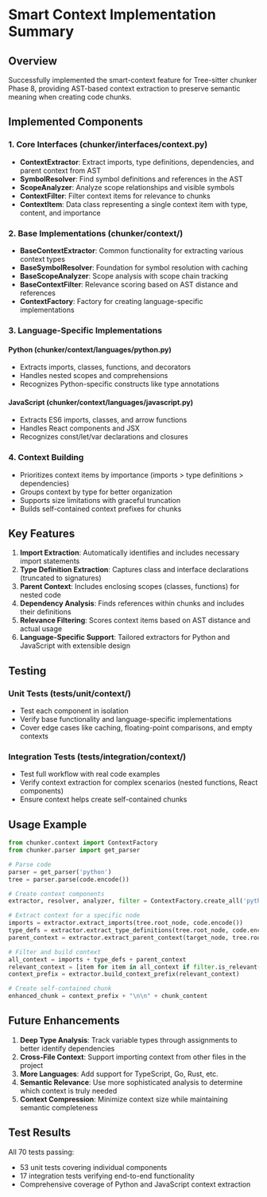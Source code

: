 # Smart Context Implementation Summary

## Overview

Successfully implemented the smart-context feature for Tree-sitter chunker Phase 8, providing AST-based context extraction to preserve semantic meaning when creating code chunks.

## Implemented Components

### 1. Core Interfaces (chunker/interfaces/context.py)
- **ContextExtractor**: Extract imports, type definitions, dependencies, and parent context from AST
- **SymbolResolver**: Find symbol definitions and references in the AST
- **ScopeAnalyzer**: Analyze scope relationships and visible symbols
- **ContextFilter**: Filter context items for relevance to chunks
- **ContextItem**: Data class representing a single context item with type, content, and importance

### 2. Base Implementations (chunker/context/)
- **BaseContextExtractor**: Common functionality for extracting various context types
- **BaseSymbolResolver**: Foundation for symbol resolution with caching
- **BaseScopeAnalyzer**: Scope analysis with scope chain tracking
- **BaseContextFilter**: Relevance scoring based on AST distance and references
- **ContextFactory**: Factory for creating language-specific implementations

### 3. Language-Specific Implementations

#### Python (chunker/context/languages/python.py)
- Extracts imports, classes, functions, and decorators
- Handles nested scopes and comprehensions
- Recognizes Python-specific constructs like type annotations

#### JavaScript (chunker/context/languages/javascript.py)
- Extracts ES6 imports, classes, and arrow functions
- Handles React components and JSX
- Recognizes const/let/var declarations and closures

### 4. Context Building
- Prioritizes context items by importance (imports > type definitions > dependencies)
- Groups context by type for better organization
- Supports size limitations with graceful truncation
- Builds self-contained context prefixes for chunks

## Key Features

1. **Import Extraction**: Automatically identifies and includes necessary import statements
2. **Type Definition Extraction**: Captures class and interface declarations (truncated to signatures)
3. **Parent Context**: Includes enclosing scopes (classes, functions) for nested code
4. **Dependency Analysis**: Finds references within chunks and includes their definitions
5. **Relevance Filtering**: Scores context items based on AST distance and actual usage
6. **Language-Specific Support**: Tailored extractors for Python and JavaScript with extensible design

## Testing

### Unit Tests (tests/unit/context/)
- Test each component in isolation
- Verify base functionality and language-specific implementations
- Cover edge cases like caching, floating-point comparisons, and empty contexts

### Integration Tests (tests/integration/context/)
- Test full workflow with real code examples
- Verify context extraction for complex scenarios (nested functions, React components)
- Ensure context helps create self-contained chunks

## Usage Example

```python
from chunker.context import ContextFactory
from chunker.parser import get_parser

# Parse code
parser = get_parser('python')
tree = parser.parse(code.encode())

# Create context components
extractor, resolver, analyzer, filter = ContextFactory.create_all('python')

# Extract context for a specific node
imports = extractor.extract_imports(tree.root_node, code.encode())
type_defs = extractor.extract_type_definitions(tree.root_node, code.encode())
parent_context = extractor.extract_parent_context(target_node, tree.root_node, code.encode())

# Filter and build context
all_context = imports + type_defs + parent_context
relevant_context = [item for item in all_context if filter.is_relevant(item, target_node)]
context_prefix = extractor.build_context_prefix(relevant_context)

# Create self-contained chunk
enhanced_chunk = context_prefix + "\n\n" + chunk_content
```

## Future Enhancements

1. **Deep Type Analysis**: Track variable types through assignments to better identify dependencies
2. **Cross-File Context**: Support importing context from other files in the project
3. **More Languages**: Add support for TypeScript, Go, Rust, etc.
4. **Semantic Relevance**: Use more sophisticated analysis to determine which context is truly needed
5. **Context Compression**: Minimize context size while maintaining semantic completeness

## Test Results

All 70 tests passing:
- 53 unit tests covering individual components
- 17 integration tests verifying end-to-end functionality
- Comprehensive coverage of Python and JavaScript context extraction